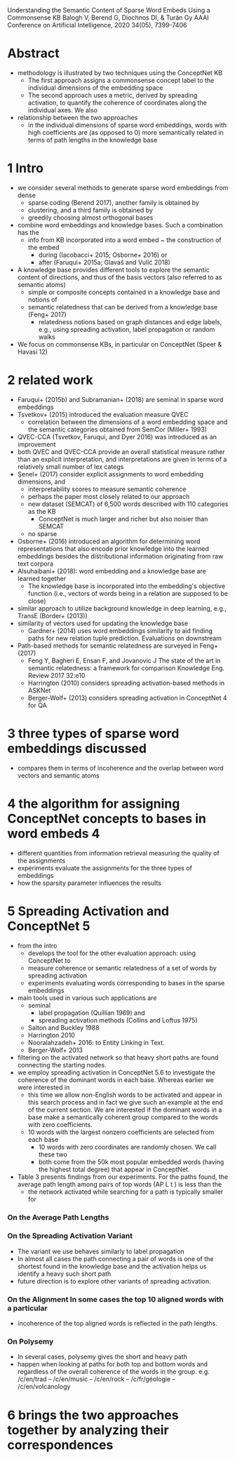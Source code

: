 Understanding the Semantic Content of Sparse Word Embeds Using a Commonsense KB
Balogh V, Berend G, Diochnos DI, & Turán Gy
AAAI Conference on Artificial Intelligence, 2020 34(05), 7399-7406

# Abstract

* methodology is illustrated by two techniques using the ConceptNet KB
  * The first approach assigns a commonsense concept label to the individual
    dimensions of the embedding space
  * The second approach uses a metric, derived by spreading activation, to
    quantify the coherence of coordinates along the individual axes. We also
* relationship between the two approaches
  * in the individual dimensions of sparse word embeddings, words with
    high coefficients are (as opposed to 0)
    more semantically related in terms of path lengths in the knowledge base

# 1 Intro

* we consider several methods to generate sparse word embeddings from dense
  * sparse coding (Berend 2017), another family is obtained by
  * clustering, and a third family is obtained by
  * greedily choosing almost orthogonal bases
* combine word embeddings and knowledge bases. Such a combination has the
  * info from KB incorporated into a word embed ~ the construction of the embed
    * during (Iacobacci+ 2015; Osborne+ 2016) or
    * after (Faruqui+ 2015a; Glavaš and Vulić 2018)
* A knowledge base provides different tools to explore the semantic content of
  directions, and thus of the basis vectors (also referred to as semantic atoms)
  * simple or composite concepts contained in a knowledge base and notions of
  * semantic relatedness that can be derived from a knowledge base (Feng+ 2017)
    * relatedness notions based on graph distances and edge labels, e.g., using
      spreading activation, label propagation or random walks
* We focus on commonsense KBs, in particular on ConceptNet (Speer & Havasi 12)

# 2 related work

* Faruqui+ (2015b) and Subramanian+ (2018) are seminal in sparse word embeddings
* Tsvetkov+ (2015) introduced the evaluation measure QVEC
  * correlation between the dimensions of a word embedding space and the
    semantic categories obtained from SemCor (Miller+ 1993)
* QVEC-CCA (Tsvetkov, Faruqui, and Dyer 2016) was introduced as an improvement
* both QVEC and QVEC-CCA provide an overall statistical measure
  rather than an explicit interpretation, and
  interpretations are given in terms of a relatively small number of lex categs
* Şenel+ (2017) consider explicit assignments to word embedding dimensions, and
  * interpretability scores to measure semantic coherence
  * perhaps the paper most closely related to our approach
  * new dataset (SEMCAT) of 6,500 words described with 110 categories as the KB
    * ConceptNet is much larger and richer but also noisier than SEMCAT
  * no sparse
* Osborne+ (2016) introduced an algorithm for determining word representations
  that also encode prior knowledge into the learned embeddings besides the
  distributional information originating from raw text corpora
* Alsuhaibani+ (2018): word embedding and a knowledge base are learned together
  * The knowledge base is incorporated into the embedding's objective function
    (i.e., vectors of words being in a relation are supposed to be close)
* similar approach to utilize background knowledge in deep learning, e.g.,
  TransE (Border+ (2013))
* similarity of vectors used for updating the knowledge base
  * Gardner+ (2014) uses word embeddings similarity to aid
    finding paths for new relation tuple prediction. Evaluations on downstream
* Path-based methods for semantic relatedness are surveyed in Feng+ (2017)
  * Feng Y, Bagheri E, Ensan F, and Jovanovic J
    The state of the art in semantic relatedness: a framework for comparison
    Knowledge Eng. Review 2017 32:e10
  * Harrington (2010) considers spreading activation-based methods in ASKNet
  * Berger-Wolf+ (2013) considers spreading activation in ConceptNet 4 for QA

# 3 three types of sparse word embeddings discussed

* compares them in terms of incoherence and the overlap between word vectors and
  semantic atoms

# 4 the algorithm for assigning ConceptNet concepts to bases in word embeds 4

* different quantities from information retrieval measuring the quality of the
  assignments
* experiments evaluate the assignments for the three types of embeddings
* how the sparsity parameter influences the results

# 5 Spreading Activation and ConceptNet 5

* from the intro
  * develops the tool for the other evaluation approach: using ConceptNet to
  * measure coherence or semantic relatedness of a set of words by spreading
    activation
  * experiments evaluating words corresponding to bases in the sparse embeddings
* main tools used in various such applications are
  * seminal
    * label propagation (Quillian 1969) and
    * spreading activation methods (Collins and Loftus 1975)
  * Salton and Buckley 1988
  * Harrington 2010
  * Nooralahzadeh+ 2016: to Entity Linking in Text.
  * Berger-Wolf+ 2013
* filtering on the activated network so that heavy short paths are found
  connecting the starting nodes.
* we employ spreading activation in ConceptNet 5.6 to investigate the coherence
  of the dominant words in each base. Whereas earlier we were interested in
  * this time we allow non-English words to be activated and appear in this
    search process and in fact we give such an example at the end of the current
    section. We are interested if the dominant words in a base make a
    semantically coherent group compared to the words with zero coefficients.
  * 10 words with the largest nonzero coefficients are selected from each base
    * 10 words with zero coordinates are randomly chosen.  We call these two
    * both come from the 50k most popular embedded words (having the highest
      total degree) that appear in ConceptNet.
* Table 3 presents findings from our experiments. For the paths found, the
  average path length among pairs of top words (AP L t ) is less than the
  * the network activated while searching for a path is typically smaller for

### On the Average Path Lengths

### On the Spreading Activation Variant

* The variant we use behaves similarly to label propagation
* In almost all cases the path connecting a pair of words is one of the shortest
  found in the knowledge base and the activation helps us identify a heavy
  such short path
* future direction is to explore other variants of spreading activation.

### On the Alignment In some cases the top 10 aligned words with a particular

* incoherence of the top aligned words is reflected in the path lengths.

### On Polysemy

* In several cases, polysemy gives the short and heavy path
* happen when looking at paths for both top and bottom words and regardless of
  the overall coherence of the words in the group.  e.g.
  /c/en/trad – /c/en/music – /c/en/rock – /c/fr/géologie – /c/en/volcanology

# 6 brings the two approaches together by analyzing their correspondences
